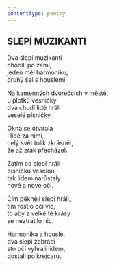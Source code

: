 ```yaml
---
contentType: poetry
---
```


<section>

## SLEPÍ MUZIKANTI  

Dva slepí muzikanti  
chodili po zemi,  
jeden měl harmoniku,  
druhý šel s houslemi.  

Na kamenných dvorečcích v městě,  
u plotků vesničky  
dva chudí lidé hráli  
veselé písničky.  

Okna se otvírala  
i lidé za nimi,  
celý svět tolik zkrásněl,  
že až zrak přecházel.  

Zatím co slepí hráli  
písničku veselou,  
tak lidem narůstaly  
nové a nové oči.  

Čím pěkněji slepí hráli,  
tím rostlo očí víc,  
to aby z velké té krásy  
se neztratilo nic.  

Harmonika a housle,  
dva slepí žebráci  
sto očí vyhráli lidem,  
dostali po krejcaru.

</section>
